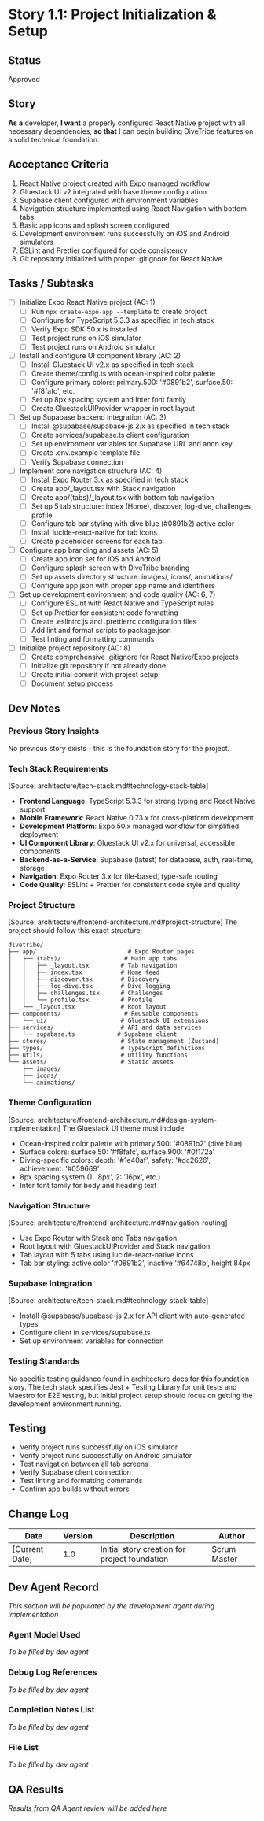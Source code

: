 # Story 1.1: Project Initialization & Setup

## Status

Approved

## Story

**As a** developer,
**I want** a properly configured React Native project with all necessary dependencies,
**so that** I can begin building DiveTribe features on a solid technical foundation.

## Acceptance Criteria

1. React Native project created with Expo managed workflow
2. Gluestack UI v2 integrated with base theme configuration
3. Supabase client configured with environment variables
4. Navigation structure implemented using React Navigation with bottom tabs
5. Basic app icons and splash screen configured
6. Development environment runs successfully on iOS and Android simulators
7. ESLint and Prettier configured for code consistency
8. Git repository initialized with proper .gitignore for React Native

## Tasks / Subtasks

- [ ] Initialize Expo React Native project (AC: 1)
  - [ ] Run `npx create-expo-app --template` to create project
  - [ ] Configure for TypeScript 5.3.3 as specified in tech stack
  - [ ] Verify Expo SDK 50.x is installed
  - [ ] Test project runs on iOS simulator
  - [ ] Test project runs on Android simulator

- [ ] Install and configure UI component library (AC: 2)
  - [ ] Install Gluestack UI v2.x as specified in tech stack
  - [ ] Create theme/config.ts with ocean-inspired color palette
  - [ ] Configure primary colors: primary.500: '#0891b2', surface.50: '#f8fafc', etc.
  - [ ] Set up 8px spacing system and Inter font family
  - [ ] Create GluestackUIProvider wrapper in root layout

- [ ] Set up Supabase backend integration (AC: 3)
  - [ ] Install @supabase/supabase-js 2.x as specified in tech stack
  - [ ] Create services/supabase.ts client configuration
  - [ ] Set up environment variables for Supabase URL and anon key
  - [ ] Create .env.example template file
  - [ ] Verify Supabase connection

- [ ] Implement core navigation structure (AC: 4)
  - [ ] Install Expo Router 3.x as specified in tech stack
  - [ ] Create app/\_layout.tsx with Stack navigation
  - [ ] Create app/(tabs)/\_layout.tsx with bottom tab navigation
  - [ ] Set up 5 tab structure: index (Home), discover, log-dive, challenges, profile
  - [ ] Configure tab bar styling with dive blue (#0891b2) active color
  - [ ] Install lucide-react-native for tab icons
  - [ ] Create placeholder screens for each tab

- [ ] Configure app branding and assets (AC: 5)
  - [ ] Create app icon set for iOS and Android
  - [ ] Configure splash screen with DiveTribe branding
  - [ ] Set up assets directory structure: images/, icons/, animations/
  - [ ] Configure app.json with proper app name and identifiers

- [ ] Set up development environment and code quality (AC: 6, 7)
  - [ ] Configure ESLint with React Native and TypeScript rules
  - [ ] Set up Prettier for consistent code formatting
  - [ ] Create .eslintrc.js and .prettierrc configuration files
  - [ ] Add lint and format scripts to package.json
  - [ ] Test linting and formatting commands

- [ ] Initialize project repository (AC: 8)
  - [ ] Create comprehensive .gitignore for React Native/Expo projects
  - [ ] Initialize git repository if not already done
  - [ ] Create initial commit with project setup
  - [ ] Document setup process

## Dev Notes

### Previous Story Insights

No previous story exists - this is the foundation story for the project.

### Tech Stack Requirements

[Source: architecture/tech-stack.md#technology-stack-table]

- **Frontend Language**: TypeScript 5.3.3 for strong typing and React Native support
- **Mobile Framework**: React Native 0.73.x for cross-platform development
- **Development Platform**: Expo 50.x managed workflow for simplified deployment
- **UI Component Library**: Gluestack UI v2.x for universal, accessible components
- **Backend-as-a-Service**: Supabase (latest) for database, auth, real-time, storage
- **Navigation**: Expo Router 3.x for file-based, type-safe routing
- **Code Quality**: ESLint + Prettier for consistent code style and quality

### Project Structure

[Source: architecture/frontend-architecture.md#project-structure]
The project should follow this exact structure:

```
divetribe/
├── app/                          # Expo Router pages
│   ├── (tabs)/                  # Main app tabs
│   │   ├── _layout.tsx         # Tab navigation
│   │   ├── index.tsx           # Home feed
│   │   ├── discover.tsx        # Discovery
│   │   ├── log-dive.tsx        # Dive logging
│   │   ├── challenges.tsx      # Challenges
│   │   └── profile.tsx         # Profile
│   └── _layout.tsx             # Root layout
├── components/                  # Reusable components
│   └── ui/                     # Gluestack UI extensions
├── services/                   # API and data services
│   └── supabase.ts            # Supabase client
├── stores/                     # State management (Zustand)
├── types/                      # TypeScript definitions
├── utils/                      # Utility functions
└── assets/                     # Static assets
    ├── images/
    ├── icons/
    └── animations/
```

### Theme Configuration

[Source: architecture/frontend-architecture.md#design-system-implementation]
The Gluestack UI theme must include:

- Ocean-inspired color palette with primary.500: '#0891b2' (dive blue)
- Surface colors: surface.50: '#f8fafc', surface.900: '#0f172a'
- Diving-specific colors: depth: '#1e40af', safety: '#dc2626', achievement: '#059669'
- 8px spacing system (1: '8px', 2: '16px', etc.)
- Inter font family for body and heading text

### Navigation Structure

[Source: architecture/frontend-architecture.md#navigation-routing]

- Use Expo Router with Stack and Tabs navigation
- Root layout with GluestackUIProvider and Stack navigation
- Tab layout with 5 tabs using lucide-react-native icons
- Tab bar styling: active color '#0891b2', inactive '#64748b', height 84px

### Supabase Integration

[Source: architecture/tech-stack.md#technology-stack-table]

- Install @supabase/supabase-js 2.x for API client with auto-generated types
- Configure client in services/supabase.ts
- Set up environment variables for connection

### Testing Standards

No specific testing guidance found in architecture docs for this foundation story. The tech stack specifies Jest + Testing Library for unit tests and Maestro for E2E testing, but initial project setup should focus on getting the development environment running.

## Testing

- Verify project runs successfully on iOS simulator
- Verify project runs successfully on Android simulator
- Test navigation between all tab screens
- Verify Supabase client connection
- Test linting and formatting commands
- Confirm app builds without errors

## Change Log

| Date           | Version | Description                                   | Author       |
| -------------- | ------- | --------------------------------------------- | ------------ |
| [Current Date] | 1.0     | Initial story creation for project foundation | Scrum Master |

## Dev Agent Record

_This section will be populated by the development agent during implementation_

### Agent Model Used

_To be filled by dev agent_

### Debug Log References

_To be filled by dev agent_

### Completion Notes List

_To be filled by dev agent_

### File List

_To be filled by dev agent_

## QA Results

_Results from QA Agent review will be added here_
